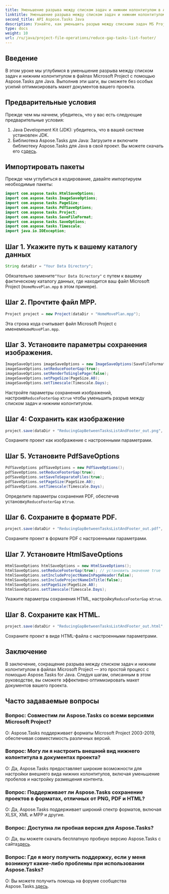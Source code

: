 ```yaml
---
title: Уменьшение разрыва между списком задач и нижним колонтитулом в Aspose.Tasks
linktitle: Уменьшение разрыва между списком задач и нижним колонтитулом в Aspose.Tasks
second_title: API Aspose.Tasks Java
description: Узнайте, как уменьшить разрыв между списками задач MS Project и нижними колонтитулами с помощью Aspose.Tasks для Java. Легко оптимизируйте макет проектного документа.
type: docs
weight: 10
url: /ru/java/project-file-operations/reduce-gap-tasks-list-footer/
---
```

## Введение
В этом уроке мы углубимся в уменьшение разрыва между списком задач и нижним колонтитулом в файлах Microsoft Project с помощью Aspose.Tasks для Java. Выполнив эти шаги, вы сможете без особых усилий оптимизировать макет документов вашего проекта.
## Предварительные условия
Прежде чем мы начнем, убедитесь, что у вас есть следующие предварительные условия:
1. Java Development Kit (JDK): убедитесь, что в вашей системе установлен JDK.
2.  Библиотека Aspose.Tasks для Java: Загрузите и включите библиотеку Aspose.Tasks для Java в свой проект. Вы можете скачать его с[здесь](https://releases.aspose.com/tasks/java/).

## Импортировать пакеты
Прежде чем углубиться в кодирование, давайте импортируем необходимые пакеты:
```java
import com.aspose.tasks.HtmlSaveOptions;
import com.aspose.tasks.ImageSaveOptions;
import com.aspose.tasks.PageSize;
import com.aspose.tasks.PdfSaveOptions;
import com.aspose.tasks.Project;
import com.aspose.tasks.SaveFileFormat;
import com.aspose.tasks.SaveOptions;
import com.aspose.tasks.Timescale;
import java.io.IOException;
```
## Шаг 1. Укажите путь к вашему каталогу данных
```java
String dataDir = "Your Data Directory";
```
 Обязательно замените`"Your Data Directory"` с путем к вашему фактическому каталогу данных, где находится ваш файл Microsoft Project (`HomeMovePlan.mpp` в этом примере).
## Шаг 2. Прочтите файл MPP.
```java
Project project = new Project(dataDir + "HomeMovePlan.mpp");
```
 Эта строка кода считывает файл Microsoft Project с именем`HomeMovePlan.mpp`.
## Шаг 3. Установите параметры сохранения изображения.
```java
ImageSaveOptions imageSaveOptions = new ImageSaveOptions(SaveFileFormat.Png);
imageSaveOptions.setReduceFooterGap(true);
imageSaveOptions.setRenderToSinglePage(false);
imageSaveOptions.setPageSize(PageSize.A0);
imageSaveOptions.setTimescale(Timescale.Days);
```
 Настройте параметры сохранения изображений, настроив`ReduceFooterGap` к`true` чтобы уменьшить разрыв между списком задач и нижним колонтитулом.
## Шаг 4: Сохранить как изображение
```java
project.save(dataDir + "ReducingGapBetweenTasksListAndFooter_out.png", (SaveOptions) imageSaveOptions);
```
Сохраните проект как изображение с настроенными параметрами.
## Шаг 5. Установите PdfSaveOptions
```java
PdfSaveOptions pdfSaveOptions = new PdfSaveOptions();
pdfSaveOptions.setReduceFooterGap(true);
pdfSaveOptions.setSaveToSeparateFiles(true);
pdfSaveOptions.setPageSize(PageSize.A0);
pdfSaveOptions.setTimescale(Timescale.Days);
```
 Определите параметры сохранения PDF, обеспечив установку`ReduceFooterGap` к`true`.
## Шаг 6. Сохраните в формате PDF.
```java
project.save(dataDir + "ReducingGapBetweenTasksListAndFooter_out.pdf", (SaveOptions) pdfSaveOptions);
```
Сохраните проект в формате PDF с настроенными параметрами.
## Шаг 7. Установите HtmlSaveOptions
```java
HtmlSaveOptions htmlSaveOptions = new HtmlSaveOptions();
htmlSaveOptions.setReduceFooterGap(true); // установить значение true
htmlSaveOptions.setIncludeProjectNameInPageHeader(false);
htmlSaveOptions.setIncludeProjectNameInTitle(false);
htmlSaveOptions.setPageSize(PageSize.A0);
htmlSaveOptions.setTimescale(Timescale.Days);
```
 Укажите параметры сохранения HTML, настройку`ReduceFooterGap` к`true`.
## Шаг 8. Сохраните как HTML.
```java
project.save(dataDir + "ReducingGapBetweenTasksListAndFooter_out.html", htmlSaveOptions);
```
Сохраните проект в виде HTML-файла с настроенными параметрами.

## Заключение
В заключение, сокращение разрыва между списком задач и нижним колонтитулом в файлах Microsoft Project — это простой процесс с помощью Aspose.Tasks for Java. Следуя шагам, описанным в этом руководстве, вы сможете эффективно оптимизировать макет документов вашего проекта.

## Часто задаваемые вопросы

### Вопрос: Совместим ли Aspose.Tasks со всеми версиями Microsoft Project?

О: Aspose.Tasks поддерживает форматы Microsoft Project 2003-2019, обеспечивая совместимость различных версий.

### Вопрос: Могу ли я настроить внешний вид нижнего колонтитула в документах проекта?

О: Да, Aspose.Tasks предоставляет широкие возможности для настройки внешнего вида нижних колонтитулов, включая уменьшение пробелов и настройку размещения контента.

### Вопрос: Поддерживает ли Aspose.Tasks сохранение проектов в форматах, отличных от PNG, PDF и HTML?

О: Да, Aspose.Tasks поддерживает широкий спектр форматов, включая XLSX, XML и MPP и другие.

### Вопрос: Доступна ли пробная версия для Aspose.Tasks?

 О: Да, вы можете скачать бесплатную пробную версию Aspose.Tasks с сайта[здесь](https://releases.aspose.com/).

### Вопрос: Где я могу получить поддержку, если у меня возникнут какие-либо проблемы при использовании Aspose.Tasks?

 О: Вы можете получить помощь на форуме сообщества Aspose.Tasks.[здесь](https://forum.aspose.com/c/tasks/15).